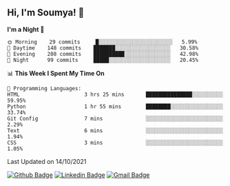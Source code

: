 ## Hi, I'm Soumya! 👋

<!--START_SECTION:waka-->
**I'm a Night 🦉** 

```text
🌞 Morning    29 commits     █░░░░░░░░░░░░░░░░░░░░░░░░   5.99% 
🌆 Daytime    148 commits    ███████░░░░░░░░░░░░░░░░░░   30.58% 
🌃 Evening    208 commits    ██████████░░░░░░░░░░░░░░░   42.98% 
🌙 Night      99 commits     █████░░░░░░░░░░░░░░░░░░░░   20.45%

```


📊 **This Week I Spent My Time On** 

```text
💬 Programming Languages: 
HTML                     3 hrs 25 mins       ███████████████░░░░░░░░░░   59.95% 
Python                   1 hr 55 mins        ████████░░░░░░░░░░░░░░░░░   33.74% 
Git Config               7 mins              ░░░░░░░░░░░░░░░░░░░░░░░░░   2.29% 
Text                     6 mins              ░░░░░░░░░░░░░░░░░░░░░░░░░   1.94% 
CSS                      3 mins              ░░░░░░░░░░░░░░░░░░░░░░░░░   1.05%

```


 Last Updated on 14/10/2021
<!--END_SECTION:waka-->

[![Github Badge](https://img.shields.io/badge/-rubyruins-grey?style=for-the-badge&logo=github&logoColor=white&link=https://github.com/rubyruins/)](https://www.github.com/rubyruins/) 
[![Linkedin Badge](https://img.shields.io/badge/-Soumya%20Parekh-0072b1?style=for-the-badge&logo=Linkedin&logoColor=white&link=https://www.linkedin.com/in/Soumya-Parekh/)](https://www.linkedin.com/in/Soumya-Parekh/) 
[![Gmail Badge](https://img.shields.io/badge/-soumya.parekh@somaiya.edu-c14438?style=for-the-badge&logo=Gmail&logoColor=white&link=mailto:soumya.parekh@somaiya.edu)](mailto:soumya.parekh@somaiya.edu) 
